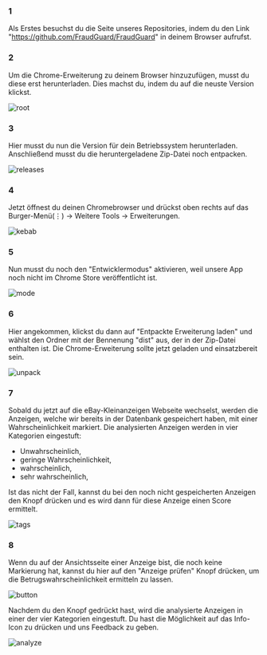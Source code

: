 ### **1**

Als Erstes besuchst du die Seite unseres Repositories, indem du den Link "https://github.com/FraudGuard/FraudGuard" in deinem Browser aufrufst.

### **2**

Um die Chrome-Erweiterung zu deinem Browser hinzuzufügen, musst du diese erst herunterladen. Dies machst du, indem du auf die neuste Version klickst.

![root](./src/assets/images/root.png)

### **3**

Hier musst du nun die Version für dein Betriebssystem herunterladen. Anschließend musst du die heruntergeladene Zip-Datei noch entpacken.

![releases](./src/assets/images/releases.png)

### **4**

Jetzt öffnest du deinen Chromebrowser und drückst oben rechts auf das Burger-Menü(⋮) -> Weitere Tools -> Erweiterungen.

![kebab](./src/assets/images/kebab.png)

### **5**

Nun musst du noch den "Entwicklermodus" aktivieren, weil unsere App noch nicht im Chrome Store veröffentlicht ist.

![mode](./src/assets/images/mode.png)

### **6**

Hier angekommen, klickst du dann auf "Entpackte Erweiterung laden" und wählst den Ordner mit der Bennenung "dist" aus, der in der Zip-Datei enthalten ist. Die Chrome-Erweiterung sollte jetzt geladen und einsatzbereit sein.

![unpack](./src/assets/images/unpack.png)

### **7**

Sobald du jetzt auf die eBay-Kleinanzeigen Webseite wechselst, werden die Anzeigen, welche wir bereits in der Datenbank gespeichert haben, mit einer Wahrscheinlichkeit markiert. Die analysierten Anzeigen werden in vier Kategorien eingestuft:

- Unwahrscheinlich,
- geringe Wahrscheinlichkeit,
- wahrscheinlich,
- sehr wahrscheinlich,

Ist das nicht der Fall, kannst du bei den noch nicht gespeicherten Anzeigen den Knopf drücken und es wird dann für diese Anzeige einen Score ermittelt.

![tags](./src/assets/images/tags.png)

### **8**

Wenn du auf der Ansichtsseite einer Anzeige bist, die noch keine Markierung hat, kannst du hier auf den "Anzeige prüfen" Knopf drücken, um die Betrugswahrscheinlichkeit ermitteln zu lassen.

![button](./src/assets/images/button.png)

Nachdem du den Knopf gedrückt hast, wird die analysierte Anzeigen in einer der vier Kategorien eingestuft. Du hast die Möglichkeit auf das Info-Icon zu drücken und uns Feedback zu geben.

![analyze](./src/assets/images/feedback.png)
